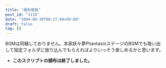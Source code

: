 ```yaml
---
title: "頒布情報"
post_id: "3110"
date: "2004-08-30T00:17:00+09:00"
draft: false
tag: []
---
```



BGMは同梱しておりません。本家妖々夢PhantasmステージのBGMでも吸い出して指定フォルダに放り込んでもらえればよりいっそう楽しめるかと思います。

  * **このスクリプトの頒布は終了しました。**
